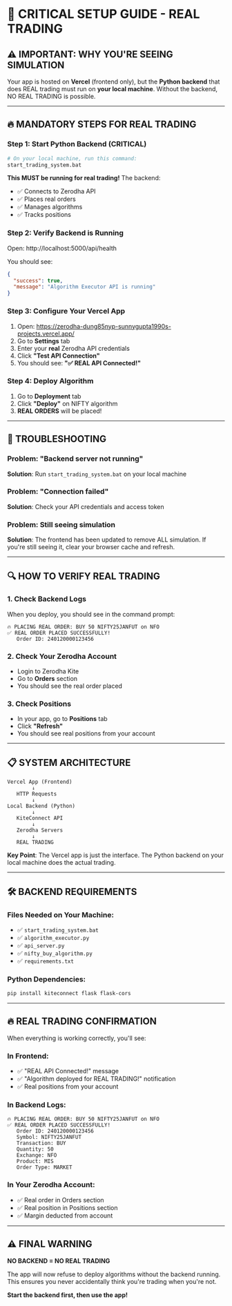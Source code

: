 # 🚨 CRITICAL SETUP GUIDE - REAL TRADING

## ⚠️ IMPORTANT: WHY YOU'RE SEEING SIMULATION

Your app is hosted on **Vercel** (frontend only), but the **Python backend** that does REAL trading must run on **your local machine**. Without the backend, NO REAL TRADING is possible.

---

## 🔥 MANDATORY STEPS FOR REAL TRADING

### **Step 1: Start Python Backend (CRITICAL)**
```bash
# On your local machine, run this command:
start_trading_system.bat
```

**This MUST be running for real trading!** The backend:
- ✅ Connects to Zerodha API
- ✅ Places real orders
- ✅ Manages algorithms
- ✅ Tracks positions

### **Step 2: Verify Backend is Running**
Open: http://localhost:5000/api/health

You should see:
```json
{
  "success": true,
  "message": "Algorithm Executor API is running"
}
```

### **Step 3: Configure Your Vercel App**
1. Open: https://zerodha-dung85nyp-sunnygupta1990s-projects.vercel.app/
2. Go to **Settings** tab
3. Enter your **real** Zerodha API credentials
4. Click **"Test API Connection"**
5. You should see: **"✅ REAL API Connected!"**

### **Step 4: Deploy Algorithm**
1. Go to **Deployment** tab
2. Click **"Deploy"** on NIFTY algorithm
3. **REAL ORDERS** will be placed!

---

## 🚨 TROUBLESHOOTING

### **Problem: "Backend server not running"**
**Solution**: Run `start_trading_system.bat` on your local machine

### **Problem: "Connection failed"**
**Solution**: Check your API credentials and access token

### **Problem: Still seeing simulation**
**Solution**: The frontend has been updated to remove ALL simulation. If you're still seeing it, clear your browser cache and refresh.

---

## 🔍 HOW TO VERIFY REAL TRADING

### **1. Check Backend Logs**
When you deploy, you should see in the command prompt:
```
🔥 PLACING REAL ORDER: BUY 50 NIFTY25JANFUT on NFO
✅ REAL ORDER PLACED SUCCESSFULLY!
   Order ID: 240120000123456
```

### **2. Check Your Zerodha Account**
- Login to Zerodha Kite
- Go to **Orders** section
- You should see the real order placed

### **3. Check Positions**
- In your app, go to **Positions** tab
- Click **"Refresh"**
- You should see real positions from your account

---

## 📋 SYSTEM ARCHITECTURE

```
Vercel App (Frontend)
        ↓
   HTTP Requests
        ↓
Local Backend (Python)
        ↓
   KiteConnect API
        ↓
   Zerodha Servers
        ↓
   REAL TRADING
```

**Key Point**: The Vercel app is just the interface. The Python backend on your local machine does the actual trading.

---

## 🛠️ BACKEND REQUIREMENTS

### **Files Needed on Your Machine:**
- ✅ `start_trading_system.bat`
- ✅ `algorithm_executor.py`
- ✅ `api_server.py`
- ✅ `nifty_buy_algorithm.py`
- ✅ `requirements.txt`

### **Python Dependencies:**
```bash
pip install kiteconnect flask flask-cors
```

---

## 🔥 REAL TRADING CONFIRMATION

When everything is working correctly, you'll see:

### **In Frontend:**
- ✅ "REAL API Connected!" message
- ✅ "Algorithm deployed for REAL TRADING!" notification
- ✅ Real positions from your account

### **In Backend Logs:**
```
🔥 PLACING REAL ORDER: BUY 50 NIFTY25JANFUT on NFO
✅ REAL ORDER PLACED SUCCESSFULLY!
   Order ID: 240120000123456
   Symbol: NIFTY25JANFUT
   Transaction: BUY
   Quantity: 50
   Exchange: NFO
   Product: MIS
   Order Type: MARKET
```

### **In Your Zerodha Account:**
- ✅ Real order in Orders section
- ✅ Real position in Positions section
- ✅ Margin deducted from account

---

## ⚠️ FINAL WARNING

**NO BACKEND = NO REAL TRADING**

The app will now refuse to deploy algorithms without the backend running. This ensures you never accidentally think you're trading when you're not.

**Start the backend first, then use the app!**
